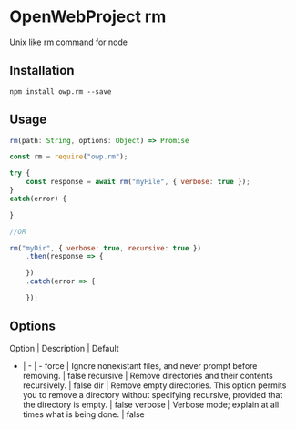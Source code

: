 # OpenWebProject rm
Unix like rm command for node

## Installation
```
npm install owp.rm --save
```

## Usage
```javascript
rm(path: String, options: Object) => Promise
```

```javascript
const rm = require("owp.rm");

try {
    const response = await rm("myFile", { verbose: true });
}
catch(error) {

}

//OR

rm("myDir", { verbose: true, recursive: true })
    .then(response => {

    })
    .catch(error => {

    });
```

## Options

Option | Description | Default
- | - | -
force | Ignore nonexistant files, and never prompt before removing. | false
recursive | Remove directories and their contents recursively. | false
dir | Remove empty directories. This option permits you to remove a directory without specifying recursive, provided  that the directory is empty. | false
verbose | Verbose mode; explain at all times what is being done. | false